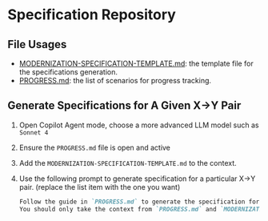 # Specification Repository

## File Usages
* [MODERNIZATION-SPECIFICATION-TEMPLATE.md](./MODERNIZATION-SPECIFICATION-TEMPLATE.md): the template file for the specifications generation.
* [PROGRESS.md](./PROGRESS.md): the list of scenarios for progress tracking.

## Generate Specifications for A Given X->Y Pair

1. Open Copilot Agent mode, choose a more advanced LLM model such as `Sonnet 4`
2. Ensure the `PROGRESS.md` file is open and active
3. Add the `MODERNIZATION-SPECIFICATION-TEMPLATE.md` to the context.
4. Use the following prompt to generate specification for a particular X->Y pair. (replace the list item with the one you want)

    ```md
    Follow the guide in `PROGRESS.md` to generate the specification for `- [68] AWS S3 [8] → Azure Blob Storage (azure/aws-s3-to-azure-blob.md)`
    You should only take the context from `PROGRESS.md` and `MODERNIZATION-SPECIFICATION-TEMPLATE.md`. You MUST NOT reference other files including existing specifications.
    ```
